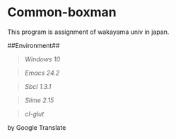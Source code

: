 # Common-boxman
This program is assignment of wakayama univ in japan.

##Environment##

> *Windows 10*

> *Emacs 24.2*

> *Sbcl 1.3.1*

> *Slime 2.15*

> *cl-glut*


by Google Translate
